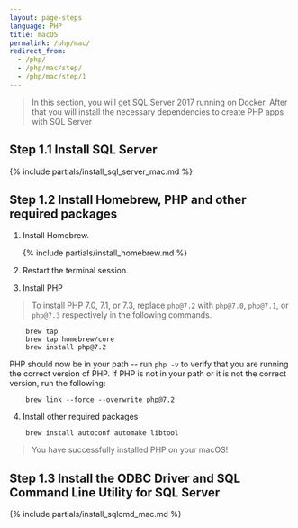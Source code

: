 ```yaml
---
layout: page-steps
language: PHP
title: macOS
permalink: /php/mac/
redirect_from:
  - /php/
  - /php/mac/step/
  - /php/mac/step/1
---
```


> In this section, you will get SQL Server 2017 running on Docker. After that you will install the necessary dependencies to create PHP apps with SQL Server

## Step 1.1 Install SQL Server
{% include partials/install_sql_server_mac.md %}

## Step 1.2 Install Homebrew, PHP and other required packages
1. Install Homebrew.

    {% include partials/install_homebrew.md %}

2. Restart the terminal session.

3. Install PHP

> To install PHP 7.0, 7.1, or 7.3, replace `php@7.2` with `php@7.0`, `php@7.1`, or `php@7.3` respectively in the following commands.

```terminal
    brew tap 
    brew tap homebrew/core
    brew install php@7.2
```

PHP should now be in your path -- run `php -v` to verify that you are running the correct version of PHP. If PHP is not in your path or it is not the correct version, run the following:

```terminal
    brew link --force --overwrite php@7.2
```
    
4. Install other required packages

```terminal
    brew install autoconf automake libtool
```
> You have successfully installed PHP on your macOS!

## Step 1.3 Install the ODBC Driver and SQL Command Line Utility for SQL Server

{% include partials/install_sqlcmd_mac.md %}
    
